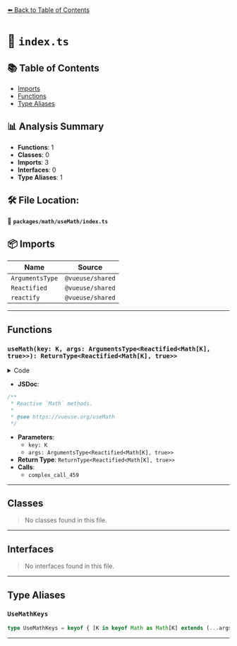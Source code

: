 [⬅️ Back to Table of Contents](../../../index.md)

# 📄 `index.ts`

## 📚 Table of Contents

- [Imports](#imports)
- [Functions](#functions)
- [Type Aliases](#type-aliases)

## 📊 Analysis Summary

- **Functions**: 1
- **Classes**: 0
- **Imports**: 3
- **Interfaces**: 0
- **Type Aliases**: 1

## 🛠️ File Location:
📂 **`packages/math/useMath/index.ts`**

## 📦 Imports

| Name | Source |
|------|--------|
| `ArgumentsType` | `@vueuse/shared` |
| `Reactified` | `@vueuse/shared` |
| `reactify` | `@vueuse/shared` |


---

## Functions

### `useMath(key: K, args: ArgumentsType<Reactified<Math[K], true>>): ReturnType<Reactified<Math[K], true>>`

<details><summary>Code</summary>

```ts
export function useMath<K extends keyof Math>(
  key: K,
  ...args: ArgumentsType<Reactified<Math[K], true>>
): ReturnType<Reactified<Math[K], true>> {
  return reactify(Math[key] as any)(...args) as any
}
```
</details>

- **JSDoc**:
```ts
/**
 * Reactive `Math` methods.
 *
 * @see https://vueuse.org/useMath
 */
```

- **Parameters**:
  - `key: K`
  - `args: ArgumentsType<Reactified<Math[K], true>>`
- **Return Type**: `ReturnType<Reactified<Math[K], true>>`
- **Calls**:
  - `complex_call_459`

---

## Classes

> No classes found in this file.


---

## Interfaces

> No interfaces found in this file.


---

## Type Aliases

### `UseMathKeys`

```ts
type UseMathKeys = keyof { [K in keyof Math as Math[K] extends (...args: any) => any ? K : never]: unknown };
```


---